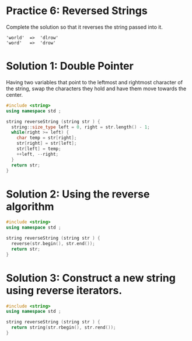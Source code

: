 # Practice 6: Reversed Strings
Complete the solution so that it reverses the string passed into it.

```
'world'  =>  'dlrow'
'word'   =>  'drow'
```

# Solution 1: Double Pointer
Having two variables that point to the leftmost and rightmost character of the string, swap the characters they hold and have them move towards the center.

```cpp
#include <string>
using namespace std ; 

string reverseString (string str ) {
  string::size_type left = 0, right = str.length() - 1;
  while(right >= left) {
    char temp = str[right];
    str[right] = str[left];
    str[left] = temp;
    ++left, --right;
  }
  return str;
}
```

# Solution 2: Using the reverse algorithm
```cpp
#include <string>
using namespace std ; 

string reverseString (string str ) {
  reverse(str.begin(), str.end());
  return str;
}
```

# Solution 3: Construct a new string using reverse iterators.
```cpp
#include <string>
using namespace std ; 

string reverseString (string str ) {
  return string(str.rbegin(), str.rend());
}
```
